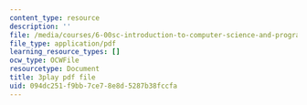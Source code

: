 ```yaml
---
content_type: resource
description: ''
file: /media/courses/6-00sc-introduction-to-computer-science-and-programming-spring-2011/094dc251f9bb7ce78e8d5287b38fccfa_nx6NnzIGrKE.pdf
file_type: application/pdf
learning_resource_types: []
ocw_type: OCWFile
resourcetype: Document
title: 3play pdf file
uid: 094dc251-f9bb-7ce7-8e8d-5287b38fccfa
---
```

